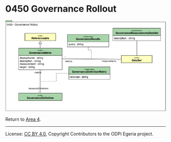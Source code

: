 <!-- SPDX-License-Identifier: CC-BY-4.0 -->
<!-- Copyright Contributors to the ODPi Egeria project. -->

# 0450 Governance Rollout

![UML](0450-Governance-Rollout.png#pagewidth)

Return to [Area 4](Area-4-models.md).

----
License: [CC BY 4.0](https://creativecommons.org/licenses/by/4.0/),
Copyright Contributors to the ODPi Egeria project.